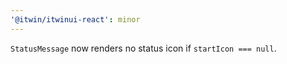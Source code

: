 ```yaml
---
'@itwin/itwinui-react': minor
---
```


`StatusMessage` now renders no status icon if `startIcon === null`.
